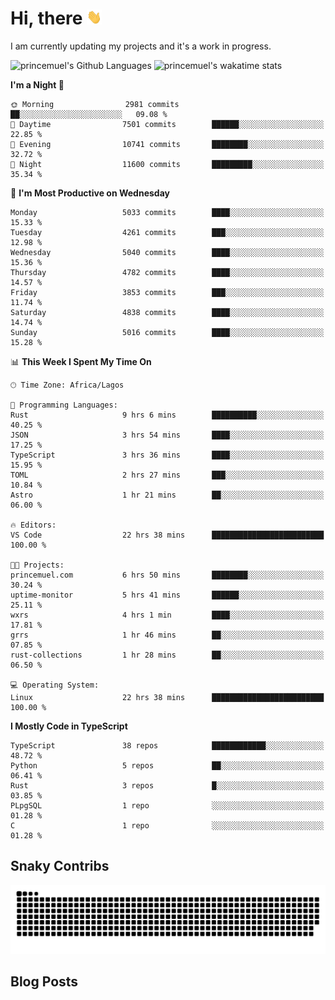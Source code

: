 # Hi, there <img src='/assets/wave.gif' alt='Just saying hello' width='24' height='24' />

<!--
**princemuel/princemuel** is a ✨ _special_ ✨ repository because its `README.md` (this file) appears on your GitHub profile.

Here are some ideas to get you started:

- 🔭 I’m currently working on ...
- 🌱 I’m currently learning ...
- 👯 I’m looking to collaborate on ...
- 🤔 I’m looking for help with ...
- 💬 Ask me about ...
- 📫 How to reach me: ...
- 😄 Pronouns: ...
- ⚡ Fun fact: ...
-->

I am currently updating my projects and it's a work in progress.

![princemuel's Github Languages](https://github-readme-stats.vercel.app/api/top-langs/?username=princemuel&text_color=586069&layout=compact&hide_border=true&title_color=0366d6&count_private=true&include_all_commits=true&theme=tokyonight&show_icons=true)
![princemuel's wakatime stats](https://github-readme-stats.vercel.app/api/wakatime?username=princemuel&text_color=586069&layout=compact&hide_border=true&title_color=0366d6&count_private=true&include_all_commits=true&theme=tokyonight&show_icons=true)

<!--START_SECTION:waka-->
**I'm a Night 🦉** 

```text
🌞 Morning                2981 commits        ██░░░░░░░░░░░░░░░░░░░░░░░   09.08 % 
🌆 Daytime                7501 commits        ██████░░░░░░░░░░░░░░░░░░░   22.85 % 
🌃 Evening                10741 commits       ████████░░░░░░░░░░░░░░░░░   32.72 % 
🌙 Night                  11600 commits       █████████░░░░░░░░░░░░░░░░   35.34 % 
```
📅 **I'm Most Productive on Wednesday** 

```text
Monday                   5033 commits        ████░░░░░░░░░░░░░░░░░░░░░   15.33 % 
Tuesday                  4261 commits        ███░░░░░░░░░░░░░░░░░░░░░░   12.98 % 
Wednesday                5040 commits        ████░░░░░░░░░░░░░░░░░░░░░   15.36 % 
Thursday                 4782 commits        ████░░░░░░░░░░░░░░░░░░░░░   14.57 % 
Friday                   3853 commits        ███░░░░░░░░░░░░░░░░░░░░░░   11.74 % 
Saturday                 4838 commits        ████░░░░░░░░░░░░░░░░░░░░░   14.74 % 
Sunday                   5016 commits        ████░░░░░░░░░░░░░░░░░░░░░   15.28 % 
```


📊 **This Week I Spent My Time On** 

```text
🕑︎ Time Zone: Africa/Lagos

💬 Programming Languages: 
Rust                     9 hrs 6 mins        ██████████░░░░░░░░░░░░░░░   40.25 % 
JSON                     3 hrs 54 mins       ████░░░░░░░░░░░░░░░░░░░░░   17.25 % 
TypeScript               3 hrs 36 mins       ████░░░░░░░░░░░░░░░░░░░░░   15.95 % 
TOML                     2 hrs 27 mins       ███░░░░░░░░░░░░░░░░░░░░░░   10.84 % 
Astro                    1 hr 21 mins        ██░░░░░░░░░░░░░░░░░░░░░░░   06.00 % 

🔥 Editors: 
VS Code                  22 hrs 38 mins      █████████████████████████   100.00 % 

🐱‍💻 Projects: 
princemuel.com           6 hrs 50 mins       ████████░░░░░░░░░░░░░░░░░   30.24 % 
uptime-monitor           5 hrs 41 mins       ██████░░░░░░░░░░░░░░░░░░░   25.11 % 
wxrs                     4 hrs 1 min         ████░░░░░░░░░░░░░░░░░░░░░   17.81 % 
grrs                     1 hr 46 mins        ██░░░░░░░░░░░░░░░░░░░░░░░   07.85 % 
rust-collections         1 hr 28 mins        ██░░░░░░░░░░░░░░░░░░░░░░░   06.50 % 

💻 Operating System: 
Linux                    22 hrs 38 mins      █████████████████████████   100.00 % 
```

**I Mostly Code in TypeScript** 

```text
TypeScript               38 repos            ████████████░░░░░░░░░░░░░   48.72 % 
Python                   5 repos             ██░░░░░░░░░░░░░░░░░░░░░░░   06.41 % 
Rust                     3 repos             █░░░░░░░░░░░░░░░░░░░░░░░░   03.85 % 
PLpgSQL                  1 repo              ░░░░░░░░░░░░░░░░░░░░░░░░░   01.28 % 
C                        1 repo              ░░░░░░░░░░░░░░░░░░░░░░░░░   01.28 % 
```




<!--END_SECTION:waka-->

## Snaky Contribs

<img src='/assets/github-snake-dark.svg' alt='Snaky Contributions' />

## Blog Posts

<!-- BLOG-POST-LIST:START -->
<!-- BLOG-POST-LIST:END -->
